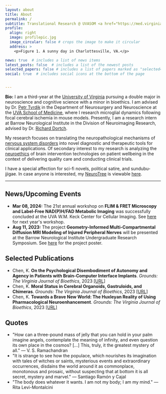 ```yaml
---
layout: about
title: About
permalink: /
subtitle: Translational Research @ UVASOM <a href="https://med.virginia.edu/neurosurgery/research/stroke-and-vascular-lab/">Stroke & Vascular Pathology Lab</a>
profile:
  align: right
  image: profilepic.jpg
  image_circular: false # crops the image to make it circular
  address: >
    <p>Figure 1. A sunny day in Charlottesville, VA.</p>

news: true  # includes a list of news items
latest_posts: false  # includes a list of the newest posts
selected_papers: false # includes a list of papers marked as "selected={true}"
social: true  # includes social icons at the bottom of the page


---
```



**Bio:** I am a third-year at the [University of Virginia](https://www.virginia.edu/) pursuing a double major in neuroscience and cognitive science with a minor in bioethics. I am advised by Dr. [Petr Tvrdik](https://med.virginia.edu/bims/faculty/?facbio=1&id=48788) in the Department of Neurosurgery and Neuroscience at the [UVA School of Medicine](https://med.virginia.edu/), where I research microglial dynamics following focal cerebral ischemia in mouse models. Presently, I am a research intern at Barrow Neurological Institute in the Division of Neuroimaging Research, advised by Dr. [Richard Dortch](https://www.barrowneuro.org/person/richard-dortch-phd/).

My research focuses on translating the neuropathological mechanisms of [nervous system disorders](https://www.ninds.nih.gov/health-information/disorders) into novel diagnostic and therapeutic tools for clinical applications. Of secondary interest to my research is analyzing the [neuroethics](https://www.ninds.nih.gov/current-research/focus-tools-topics/focus-neuroethics#:~:text=Neuroethics%20is%20a%20field%20that,identity%2C%20consciousness%2C%20and%20autonomy.) of brain intervention technologies on patient wellbeing in the context of delivering quality care and conducting clinical trials.

I have a special affection for sci-fi novels, political satire, and sundubu-jjigae. In case anyone is interested, my [NeuroTree](https://www.ncbi.nlm.nih.gov/pmc/articles/PMC3465338/) is viewable [here](http://neurotree.org/neurotree/tree.php?pid=936347&pnodecount=4&cnodecount=2&fontsize=1).
<hr>

## News/Upcoming Events
* **Mar 08, 2024:** The 21st annual workshop on **FLIM & FRET Microscopy and Label-Free NAD(P)H/FAD Metabolic Imaging** was successfully concluded at the UVA W.M. Keck Center for Cellular Imaging. See [here](https://kcci.virginia.edu/workshop-2025) for next year's workshop.   
* **Aug 11, 2023:** The project **Geometry-Informed Multi-Compartmental Diffusion MRI Modeling of Injured Peripheral Nerves** will be presented at the Barrow Neurological Institute Undergraduate Research Symposium. See [here](https://k9chen.github.io/assets/pdf/08112023.pdf) for the project poster.

## Selected Publications
* Chen, K. **On the Psychological Disembodiment of Autonomy and Agency in Patients with Brain-Computer Interface Implants**. *Grounds: The Virginia Journal of Bioethics*, 2023 [[URL]](http://www.vabioethics.com/content/2023/5/2/on-the-psychological-disembodiment-of-autonomy-and-agency-in-patients-with-brain-computer-interface-implants)
* Chen, K. **Moral Status in Cerebral Organoids, Gastruloids, and Chimeras**. *Grounds: The Virginia Journal of Bioethics*, 2023 [[URL]](http://www.vabioethics.com/content/2023/3/15/moral-status-in-cerebral-organoids-gatruloids-and-chimeras)
* Chen, K. **Towards a Brave New World: The Huxleyan Reality of Using Pharmacological Neuroenhancement**. *Grounds: The Virginia Journal of Bioethics*, 2023 [[URL]](http://www.vabioethics.com/content/2023/1/12/towards-a-brave-new-world-the-huxleyan-reality-of-using-pharmocological-neuroenhancement)

## Quotes
* "How can a three-pound mass of jelly that you can hold in your palm imagine angels, contemplate the meaning of infinity, and even question its own place in the cosmos? [...] This, truly, it the greatest mystery of all." ― V. S. Ramachandran
* "It is strange to see how the populace, which nourishes its imagination with tales of witches or saints, mysterious events and extraordinary occurrences, disdains the world around it as commonplace, monotonous and prosaic, without suspecting that at bottom it is all secret, mystery and marvel." ― Santiago Ramón y Cajal
* "The body does whatever it wants. I am not my body; I am my mind." ― Rita Levi-Montalcini
